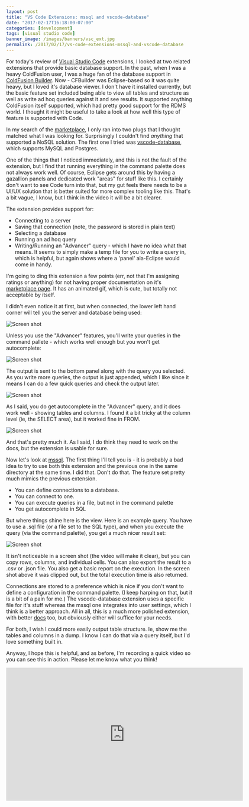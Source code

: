 ```yaml
---
layout: post
title: "VS Code Extensions: mssql and vscode-database"
date: "2017-02-17T16:18:00-07:00"
categories: [development]
tags: [visual studio code]
banner_image: /images/banners/vsc_ext.jpg
permalink: /2017/02/17/vs-code-extensions-mssql-and-vscode-database
---
```


For today's review of [Visual Studio Code](https://code.visualstudio.com/) extensions, I looked at two related extensions that provide basic database support. In the past, when I was a heavy ColdFusion user, I was a huge fan of the database support in [ColdFusion Builder](http://www.adobe.com/products/coldfusion-builder.html). Now - CFBuilder was Eclipse-based so it was quite heavy, but I loved it's database viewer. I don't have it installed currently, but the basic feature set included being able to view all tables and structure as well as write ad hoq queries against it and see results. It supported anything ColdFusion itself supported, which had pretty good support for the RDMS world. I thought it might be useful to take a look at how well this type of feature is supported with Code.

In my search of the [marketplace](https://marketplace.visualstudio.com/vscode), I only ran into two plugs that I thought matched what I was looking for. Surprisingly I couldn't find *anything* that supported a NoSQL solution. The first one I tried was [vscode-database](https://marketplace.visualstudio.com/items?itemName=bajdzis.vscode-database), which supports MySQL and Postgres.

One of the things that I noticed immediately, and this is not the fault of the extension, but I find that running everything in the command palette does not always work well. Of course, Eclipse gets around this by having a gazallion panels and dedicated work "areas" for stuff like this. I certainly don't want to see Code turn into that, but my gut feels there needs to be a UI/UX solution that is better suited for more complex tooling like this. That's a bit vague, I know, but I think in the video it will be a bit clearer. 

The extension provides support for:

* Connecting to a server
* Saving that connection (note, the password is stored in plain text)
* Selecting a database
* Running an ad hoq query 
* Writing/Running an "Advancer" query - which I have no idea what that means. It seems to simply make a temp file for you to write a query in, which is helpful, but again shows where a 'panel' ala-Eclipse would come in handy.

I'm going to ding this extension a few points (err, not that I'm assigning ratings or anything) for not having proper documentation on it's [marketplace page](https://marketplace.visualstudio.com/items?itemName=bajdzis.vscode-database). It has an animated gif, which is cute, but totally not acceptable by itself. 

I didn't even notice it at first, but when connected, the lower left hand corner will tell you the server and database being used:

![Screen shot](https://static.raymondcamden.com/images/2017/2/vse_17_1.png)

Unless you use the "Advancer" features, you'll write your queries in the command pallete - which works well enough but you won't get autocomplete:

![Screen shot](https://static.raymondcamden.com/images/2017/2/vse_17_2.png)

The output is sent to the bottom panel along with the query you selected. As you write more queries, the output is just appended, which I like since it means I can do a few quick queries and check the output later.

![Screen shot](https://static.raymondcamden.com/images/2017/2/vse_17_3.png)

As I said, you do get autocomplete in the "Advancer" query, and it does work well - showing tables and columns. I found it a bit tricky at the column level (ie, the SELECT area), but it worked fine in FROM.

![Screen shot](https://static.raymondcamden.com/images/2017/2/vse_17_4.png)

And that's pretty much it. As I said, I do think they need to work on the docs, but the extension is usable for sure. 

Now let's look at [mssql](https://marketplace.visualstudio.com/items?itemName=ms-mssql.mssql). The first thing I'll tell you is - it is probably a bad idea to try to use both this extension and the previous one in the same directory at the same time. I did that. Don't do that. The feature set pretty much mimics the previous extension. 

* You can define connections to a database.
* You can connect to one.
* You can execute queries in a file, but not in the command palette
* You get autocomplete in SQL

But where things shine here is the view. Here is an example query. You have to use a .sql file (or a file set to the SQL type), and when you execute the query (via the command palette), you get a much nicer result set:

![Screen shot](https://static.raymondcamden.com/images/2017/2/vse_17_5.png)

It isn't noticeable in a screen shot (the video will make it clear), but you can copy rows, columns, and individual cells. You can also export the result to a .csv or .json file. You also get a basic report on the execution. In the screen shot above it was clipped out, but the total execution time is also returned.

Connections are stored to a preference which is nice if you don't want to define a configuration in the command palette. (I keep harping on that, but it is a bit of a pain for me.) The vscode-database extension uses a specific file for it's stuff whereas the mssql one integrates into user settings, which I think is a better approach. All in all, this is a much more polished extension, with better [docs](https://marketplace.visualstudio.com/items?itemName=ms-mssql.mssql) too, but obviously either will suffice for your needs. 

For both, I wish I could more easily output table structure. Ie, show me the tables and columns in a dump. I know I can do that via a query itself, but I'd love something built in.

Anyway, I hope this is helpful, and as before, I'm recording a quick video so you can see this in action. Please let me know what you think!

<iframe width="640" height="360" src="https://www.youtube.com/embed/AJBnww90aHs?rel=0" frameborder="0" allowfullscreen></iframe>
